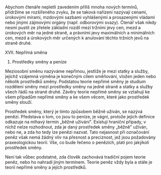 Abychom čtenáře nepletli zavedením příliš mnoha nových termínů, přidržíme se rozšířeného zvyku, že se taková nařízení nazývají cenami, úrokovými mírami, mzdovými sazbami vyhlášenými a prosazenými vládami nebo jinými zájmovými orgány (např. odborovými svazy). Čtenář však nikdy nesmí pustit ze zřetele základní rozdíl mezi tržními jevy cen, mezd a úrokových měr na jedné straně, a právními jevy maximálních a minimálních cen, mezd a úrokových měr určených k anulování těchto tržních jevů na straně druhé.

XVII. Nepřímá směna

1. Prostředky směny a peníze

Meziosobní směnu nazýváme nepřímou, jestliže je mezi statky a služby, jejichž vzájemná výměna je konečným cílem směňování, vložen jeden nebo několik prostředků směny. Podstatou teorie nepřímé směny je studium rozdělení směny mezi prostředky směny na jedné straně a statky a služby všech řádů na straně druhé. Závěry teorie nepřímé směny se vztahují ke všem případům nepřímé směny a ke všem věcem, které jako prostředek směny slouží.

Prostředek směny, který je tímto způsobem běžně užíván, se nazývá penězi. Představa o tom, co jsou to peníze, je vágní, protože jejich definice odkazuje na mlhavý termín „běžné užívání". Existují hraniční případy, v nichž nelze rozhodnout, zda je daný prostředek směny „běžně" užíván, nebo ne, a zda ho tedy lze penězi nazvat. Tato nejasnost při označování peněz však nemá žádný vliv na přesnost a preciznost, jež jsou požadovány praxeologickou teorií. Vše, co bude řečeno o penězích, platí pro jakýkoli prostředek směny.

Není tak vůbec podstatné, zda člověk zachovává tradiční pojem teorie peněz, nebo ho nahradí jiným termínem. Teorie peněz vždy byla a stále je teorií nepřímé směny a jejích prostředků.